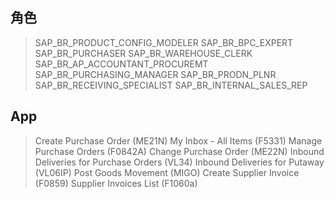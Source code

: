 ## 角色
> SAP_BR_PRODUCT_CONFIG_MODELER
> SAP_BR_BPC_EXPERT
> SAP_BR_PURCHASER
> SAP_BR_WAREHOUSE_CLERK
> SAP_BR_AP_ACCOUNTANT_PROCUREMT
> SAP_BR_PURCHASING_MANAGER
> SAP_BR_PRODN_PLNR
> SAP_BR_RECEIVING_SPECIALIST
> SAP_BR_INTERNAL_SALES_REP
## App
> Create Purchase Order (ME21N)
> My Inbox - All Items (F5331)
> Manage Purchase Orders (F0842A)
> Change Purchase Order (ME22N)
> Inbound Deliveries for Purchase Orders (VL34)
> Inbound Deliveries for Putaway (VL06IP)
> Post Goods Movement (MIGO)
> Create Supplier Invoice (F0859)
> Supplier Invoices List (F1060a)